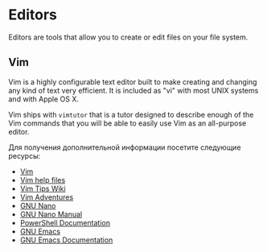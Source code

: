 # Editors

Editors are tools that allow you to create or edit files on your file system.

## Vim

Vim is a highly configurable text editor built to make creating and changing any kind of text very efficient. It is included as "vi" with most UNIX systems and with Apple OS X.

Vim ships with `vimtutor` that is a tutor designed to describe enough of the Vim commands that you will be able to easily use Vim as an all-purpose editor.

Для получения дополнительной информации посетите следующие ресурсы:

- [Vim](https://www.vim.org)
- [Vim help files](https://vimhelp.org/)
- [Vim Tips Wiki](https://vim.fandom.com/wiki/Vim_Tips_Wiki)
- [Vim Adventures](https://vim-adventures.com/)
- [GNU Nano](https://www.nano-editor.org/)
- [GNU Nano Manual](https://www.nano-editor.org/dist/latest/nano.html)
- [PowerShell Documentation](https://learn.microsoft.com/en-us/powershell/)
- [GNU Emacs](https://www.gnu.org/software/emacs/)
- [GNU Emacs Documentation](https://www.gnu.org/software/emacs/documentation.html)

